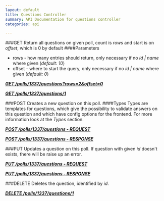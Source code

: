 ```yaml
---
layout: default
title: Questions Controller
summary: API Documentation for questions controller
categories: api

---
```

###GET
Return all questions on given poll, count is _rows_ and start is on _offset_, which is 0 by default
####Parameters
* rows - how many entries should return, only necessary if no _id | name_ where given (_default: 10_)
* offset - where to start the query, only necessary if no _id | name_ where given (_default: 0_)

_**[GET /polls/1337/questions?rows=2&offset=0](https://github.com/newLoki/Pollex/blob/gh-pages/mockups/questions/get.index.json)**_

_**[GET /polls/1337/questions/1](https://github.com/newLoki/Pollex/blob/gh-pages/mockups/questions/get.1.json)**_

###POST
Creates a new question on this poll.
####Types
Types are templates for questions, which give the possibility to validate answers on this question and which have config options for
the frontend.
For more information look at the _Types_ section.

_**[POST /polls/1337/questions - REQUEST](https://github.com/newLoki/Pollex/blob/gh-pages/mockups/questions/post.request.json)**_

_**[POST /polls/1337/questions - RESPONSE](https://github.com/newLoki/Pollex/blob/gh-pages/mockups/questions/post.response.json)**_

###PUT
Updates a question on this poll.
If question with given _id_ doesn't exists, there will be raise up an error.

_**[PUT /polls/1337/questions - REQUEST](https://github.com/newLoki/Pollex/blob/gh-pages/mockups/questions/put.request.json)**_

_**[PUT /polls/1337/questions - RESPONSE](https://github.com/newLoki/Pollex/blob/gh-pages/mockups/questions/put.response.json)**_


###DELETE
Deletes the question, identified by _id_.

_**[DELETE /polls/1337/questions/1](https://github.com/newLoki/Pollex/blob/gh-pages/mockups/polls/delete.1.json)**_